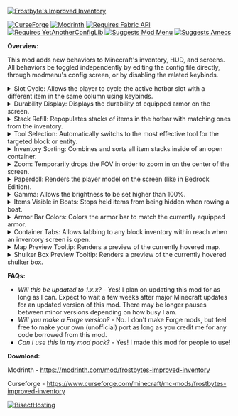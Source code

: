 [![Frostbyte's Improved Inventory](https://github.com/FrostbyteGames1/Frostbytes-Improved-Inventory/assets/109047591/4fc5c1d7-2041-4a3b-bd2e-dd58494de9ec)]()

[![CurseForge](https://cf.way2muchnoise.eu/short_849346_downloads.svg)](https://www.curseforge.com/minecraft/mc-mods/frostbytes-improved-inventory)
[![Modrinth](https://img.shields.io/modrinth/dt/tBjxZ7JW?color=00AF5C&label=downloads&logo=modrinth)](https://modrinth.com/mod/frostbytes-improved-inventory)
[![Requires Fabric API](https://img.shields.io/badge/Requires-Fabric%20API-dbd0b4?logo=data%3Aimage%2Fpng%3Bbase64%2CiVBORw0KGgoAAAANSUhEUgAAAfQAAAH0BAMAAAA5%2BMK5AAAAGFBMVEUAAADb0LTGvKW8spyuppSakn6Aem04NCogwuCRAAAAAXRSTlMAQObYZgAAAo1JREFUeNrt2zFOw0AQhlF3rg0FNbkBSpEakSMQcQPqBITm%2BnRIM4VHVkDG8L56m7ftvztIkiRJkiRJkiRJkrTJxsid0dHR0dHR0dHR0dHR0dHR0dHR0dHR0dHR0dHR0dHR0Ychcpcpdxc5dHR0dHR0dHR0dHR0dHR0dHR0dHR0dHR0dHR0dHT0r952ufspF7kzOjo6Ojo6Ojo6Ojo6Ojo6Ojo6Ojo6Ojo6Ojo6Ovpfpo%2BRa%2Fb0932uOY6Ojo6Ojo6Ojo6Ojo6Ojo6Ojo6Ojo6Ojo6Ojo6OvmF6P6BPpca2zz1MuSiho6Ojo6Ojo6Ojo6Ojo6Ojo6Ojo6Ojo6Ojo6Ojo6P%2FUnqUGlvzX73WvDyI%2Bc7o6Ojo6Ojo6Ojo6Ojo6Ojo6Ojo6Ojo6Ojo6Ojo6OvSx0q9qpvdfIV6iNxrCR0dHR0dHR0dHR0dHR0dHR0dHR0dHR0dHR0dHR19ZXrkLlcM6H23xdrQa0MJHR0dHR0dHR0dHR0dHR0dHR0dHR0dHR0dHR0dHf2H6WPkjrnHbx3Q7xv6wsEcHR0dHR0dHR0dHR0dHR0dHR0dHR0dHR0dHR0dHR19Lfop93zMTcvaL3s7MJTQ0dHR0dHR0dHR0dHR0dHR0dHR0dHR0dHR0dHR0Vv6qkXu45Q7lpbRD82Ajo6Ojo6Ojo6Ojo6Ojo6Ojo6Ojo6Ojo6Ojo6Ojo6%2BHfry%2Bb1exVOxdlR0dHR0dHR0dHR0dHR0dHR0dHR0dHR0dHR0dHR09Ja%2B4WL%2BKl4ih46Ojo6Ojo6Ojo6Ojo6Ojo6Ojo6Ojo6Ojo6Ojo6O%2Fi%2FptZhvKKGjo6Ojo6Ojo6Ojo6Ojo6Ojo6Ojo6Ojo6Ojo6Ojt3RJkiRJkiRJkiRJkjbRJ0KLYiuU9T5SAAAAAElFTkSuQmCC)](https://modrinth.com/mod/fabric-api)
[![Requires YetAnotherConfigLib](https://img.shields.io/badge/Requires-YetAnotherConfigLib-efc745?logo=data%3Aimage%2Fpng%3Bbase64%2CiVBORw0KGgoAAAANSUhEUgAAAIAAAACACAYAAADDPmHLAAAAAXNSR0IB2cksfwAAAAlwSFlzAAALEwAACxMBAJqcGAAACBVJREFUeNrt3XlsVFUYBfABCoKGyg5NAE1ABDcEAtGIiZq8eeUfEAQ1CAYkISqIJqhsGmPEamLAGA1UYigFWSsIUmTtVKS0QKm20NLaUrYilV3LVspyPbd9k1akMLTv3t6Zd05yEhOIM8Pvm%2Bm85d76fAzDMAzDMAzDMAzDMAzDMAzDMAzDMAzDMAzDMAzDMAzTUDmbYT2KzkXLUIFuQnvreOwz6daU09utA%2BjuU2nWnJNp1sMU0Qc%2FDE1x0G%2FWzWgfRfDT0KuAF7LAFydlt1nixDar4Piv1vMUUgf%2FIlp8C%2FgbOx%2Ft5MLjRp3JsKYDvhwVteAL4IvjWy3x11aroPQXazjF3IMfcJt3%2FO2agMbU4XEbox8A%2F7qEDxFfAF%2BUplriWKpV%2BGfA6knBerzz0Fn1gL%2Bx36EdQnzsF9AjwBd1xBfAF0dTLFGyxYpH21P0zvCfRM%2B6iF%2Bz89C2tTzucPSg%2FHsu4Vf2yGar%2BPAmP38shIj%2FpSL4mq1Av0b7od3RMei64J%2B7jC%2BALw5t9IuDG%2F1TKVw7fHO0QAP%2BLasQXxzY4BfF6%2F1Z%2B3%2F2d6X4%2FwdgrQfwBfBF0Tp%2FXlGy%2F26qV%2BNHewhfAL%2B8MNk%2FifLVA%2FC0h%2FAF8C%2F9sdafTPnqARjiIXwB%2FIqCn%2Fx7KV89AGM9hC%2BAfy1%2FDQeg5gCM8RC%2BAP71fav9hylfPQCfeghfAF%2Fk%2Fegvo3z1AMz0GL7I5QD8ZwDmeAxf7F3lP7dnJc8FBAdghcfwBfAv5Pxgt6R%2B1QAs8Ri%2BAP6FnCQ7mvpVA5DqMXwB%2FPLsJLs79asGIOAxfAH8q7%2BvsB%2BkftUApGjGLwJ%2BFvADwA8APxP4JzTiC%2BCL35bbA6hfNQAHFOKfQ7cA%2F03gd7vdcwF%2Bf%2BDHAb5YMb7IWmbHUr9qAA4pwC8E%2FES0zodawH8C%2BPMV4csOIT7u3HUZ%2Fxw6wc3nCPyOwE9wGV%2FsXmov5wBU3b7tFn4i2krVcwX%2BSOAfdglfZC6xxa4l9kNehb%2FHrRNADv47Op438O8DfoFL%2BGLXYrts52J7mNfw36ixpKu%2B%2BOeB%2F4zO5w%2F8ZsBf6QK%2BAL7Y8T26yI7PWGR3iHT4GDTZ5Z%2F5fRrq9QB%2Fi0v4IkN2oX06faE9PpLf9Rddxm%2FQ%2B%2BqA3wL4RS7hi3TZRFtsT7Rz0A6RAt%2FLWbnr9nH%2BNya8PuB3BX6Zi%2FiVTVtQ2ffDGb4ROl3RGb4StI0prxX4ExTgo7Gy%2B9CO4YYvF3TmKzy9%2B6pprxn4qQrwg72CzkSbmA7fBI1TfGFnm4mvHfgDFOHXbJbRnwaA2qLhqt4oU18%2F4AMK8YPNQVuYiN9fA36JyZ%2BAwB%2BvGD%2FYYSYOwAwNl3SXmjwAwG%2BpAV92imn4TdHVGq7nP2v6F2DgBxTjy843bQCaoWkabuZoZfwALLZnKcaXTTfqiMAZgFzF%2BNnhcAgM%2FBGK8WWPoVEmDYDcz6dU8W1c28NhAIDfTTF%2BcADuMu34X%2FUNnMvCYgAW2W0U4wfbzLTvAarv3o0PhwEA%2Fr0a8GWbRsQA3MGt2%2FPCYgAW2tEa8M36BHAu%2FKi%2Bbz8pHAYA%2BG004Jv1CeAMwCXFizbWh8UAJNp9NeALE78ElipesRMWGyoAPlYDvnFHAU1DPQ9Qz%2BVarcJgAGYrxpfNRZubdh4gWcNaPeNPBQM%2BWzG%2BbKpp3wHkmcCvNCzUjDccv5MGfNk40w4B5ZfASRpW6V7Acq12Bg%2FAKxrwZcca9%2BIB%2FZSmJdqjzR2A2BJNA9DPyH8AgE%2FRsD4%2FYCj%2BaE34qUZ%2FCXL23N%2BveHOGUQYOwCHF8BVoeCwmBX4M4L9VuDPHP1ioGW0Q%2FgzF%2BEfQgb5wC%2BCHo3mKtmVZYwh%2BF4Xw5%2BVw%2BcI5wG8B%2FJmK9uT5pIHxcdgXW6gA%2Fjq6C%2B3li5QAvwvwdwP%2FqssbMo1rIPxGaIEC%2FHJ0ui9SA%2Fy3gX8e%2BBUubsg0WTN%2BW3S7y%2FCX0Q1oD1%2BkB%2Fidgb8D%2BJdd3I3rM034vRS884vQ13xeC%2FAnu7wVWyYWanZTiD8OPeMy%2Fk7UuzuGAj9OwVZsH2OtXmcX4R9H1ym6qnevz8sBfhNF%2B%2FAdx1KtRej9dTyvH4U%2BB6DVzkkYFYd5c3yMzwf8fEX78AUXamZixc5sLNoYhPv2b7o%2FL%2B7kicK1%2FO4oPubtJLTE%2BUau8gTPUOr7Kvfhy1eIf%2BNavWu4dfsi7t7NxQ2c%2B3APXx7wjwK%2BHMU6fPuapku6soOojwA%2FoAlfaFi0EWqvRNSJnvoE%2BCkew5e9ygFwAvw1HsMPXt3rSX0E%2BAs8hh8cgPbU91Vuv5rgMfzgqd%2FW1EeAP81j%2BMEBaEZ9X%2BXeu1M8hl951Y%2FyTuQlXY%2Fhy16ivBPgD%2FUYvmwe5Z0Af4jH8GX528ODAf5Aj%2BHLW762Ut4J8HsA%2F5JH8GUvoqsoXyPAL%2FYIvnBuKrGpXiPAH%2BH8OtVIx5dnAF%2Bn%2BE0C%2FAnAvxzB%2BPIK4EhK3yLAbwn4bMX4chnXS8HHxH%2B3Qucqxt%2BDPkDhEAP8mQrw5RKrl2t7TGehR7wC%2FI8oWocAvx%2Fw813Al%2BfdP0Qbh%2FK4%2BHsx6DwX4LFbSOxjlKxngD8Y%2BIV1wP9brrJB6%2FT7g51BqMuPBrmJ01uUczHAbw3894B%2FNAR8eZw91a3Hxv%2BrXYi3hZ9AJ1FLYYDfBvCD0byb4J%2BSv0xB1RZq8uMcXVPLF7yJ1NEc4PfFP%2FwXaIKb7%2FgQBuER9F30c7Q3JRiGYRiGYRiGYRiGYRiGYRiGYRiGYRiGYRiGYRiGaej8CwITsUlPMKynAAAAAElFTkSuQmCC)](https://modrinth.com/mod/yacl)
[![Suggests Mod Menu](https://img.shields.io/badge/Suggests-Mod%20Menu-134bff?logo=data%3Aimage%2Fpng%3Bbase64%2CiVBORw0KGgoAAAANSUhEUgAAAgAAAAIAAQMAAADOtka5AAAAAXNSR0IB2cksfwAAAAlwSFlzAAALEwAACxMBAJqcGAAAAAZQTFRFAAAA%2F%2F%2F%2Fpdmf3QAAAAF0Uk5TAEDm2GYAAACKSURBVHja7dkxCgAwCARB%2F%2F%2FppEoXQauAmall6wMjAAAAAIpW0bkVEBAQEBAQmB8AAMgGRnVsCAgICAgICAgICAgICAgI%2FBcAALCRBAQEBAQEBAQEBAQEBAQE%2FBcAAP8FAQEBAQEBAQEBAQEBAQEB%2FwUA4NV%2F4TYiWgtFQEBAQEBAYEwAAAAAILEBJ4RXBkCzNqMAAAAASUVORK5CYII%3D)](https://modrinth.com/mod/modmenu)
[![Suggests Amecs](https://img.shields.io/badge/Suggests-Amecs-00d49e?logo=data%3Aimage%2Fpng%3Bbase64%2CiVBORw0KGgoAAAANSUhEUgAAAEAAAABACAYAAACqaXHeAAAAAXNSR0IB2cksfwAAAAlwSFlzAAALEwAACxMBAJqcGAAABedJREFUeNrtmH9MlHUcxz8bF2PtVmOWOlsrlrFkbrZoNFmr%2BYcrZ7QyEcsARY0RijCHE5iGMAeyMNLkRyNcUnbEjjs4ODh%2B3nH8OEBByijmas0c0pbu1v3B7Ni%2BvdHD7h6eh%2Fvx3HO69X1v7z9gd899X5%2Fv9%2Fl8P58PERcXFxcXFxcXFxcXF5dMjb6vppFdm2gkOYFsqfDuJ%2F8n4DveotEkCwIwhwAwsqXAuxkNp8H7LtFQ%2BhtB%2BZ2uymjqrC6kzi8byfSVjjrOF1HH1zEPDnxseyTgDYBngGci8AzwcAajwQOlgYN%2FsYq6zhmoq2oe8IxMtfB5BnhG7d%2FAF61k1DwXavinaSzxVx%2FhGQ1kwdlZ%2FsOf3Qj4GcAzCXgGeLjRTm3a%2BNDtvDj8LOCnAX9jKXwOI%2BthJ1lzY%2F3c%2Fedx9B%2B9%2F7ep7lnAnwK80w2eAR7W2am1%2BZkQBCCx1xM%2B%2BbYr6YXd%2F8xQxloazKwAvNMFDx9h1H%2F0Z7Lkq2Svof3iPgE8Azxs%2BE7phHdQAO8A%2FDrJzw9kvwL4WRc8I0sBfCw7KGsxNo4J4BkZ2uCONQrBJ6lhu%2BexT03z%2Bj1rbjTgZ13wjMyFc2QuipK9nramShF4Ri2dbyoUgJ1lgnf%2BDzjCp%2B9a8l8GPMALEYBiRn0nu2Wvp1V%2FXAQe7k5QosgJh%2B2CbF%2Fs1zPMhQUueEa9pXBZnrwAtGhE4Bk192wKfgBGPshcetXt9S%2Bjm4tUgJ9ywTPqKWfU%2FVliYPCGcPhPEXi4N1KBAHxoXXLPD%2B%2BP8Ps5vaU7%2F4OvgM84cdUd8vs5htZCcfi%2BagXgk9WAnxMUOT8G%2FLye8t9c8AxFDnMVOeV%2BwG8D%2FJwI%2FG1qNq8OfgBsqVtFKrwLAT%2Bvu6JcAL9Y4WlQ5ER4gc%2BThNebNyiT%2FW17ypeWt5klgQfgTBTgnRLl7Q8ocuI83%2FfmKCS8PLzz1ySOfSN2%2Finlip%2FhvZ0itf1H8jq7qs%2B91PYzKHJg3S2Jqw7HvacCCe8l5Uvf4f2%2FiDQ2KbKe2VmjAvygBDwTqfCw%2Bx21gE%2BBYxCAsNB1fkPpMyKNjfxiw1SnBrzJC%2FzvgH8b8Cp6YBrKmBfAw7nBqbba61WAzwT8XxI7v3js57DrV3HkG5HsjpO%2B%2F13SD0SFJgCDB5ye8Hcbm%2BAEwKgJJ2PDacD%2FvQz8wjvvwDvfi4R3gvSW7aS3xiEAK0MTgIGsGQE8nJ8QBPhIeMLLzl8D%2FObQvvNLApAz5QF%2Fr6vbI3%2FnNVNe4N2vups49j3Y9TLSDbxOuqEQ5gTr4Q4BPDq6T%2BRdg8aGb73ATwN%2BGvA3AM9w7GErAzw8BNsc1DTSRk2jW5UPQP%2BRUk%2F4hZa26FTg8N%2BvB%2Fy8BLyRWkxrPT6vt6wE%2FDuAH3HBM8DDo%2FAlRtrLw6Qdf0HBABzd4gl%2Ft6UNfPTU1nhOHL69DAF4ZNnv6mxJgHe4wcPj8ISDtFdeUyYAloIIwDvc4NHOlvwUeAC0N0XgfZ8YN43GA97hBg9fgSfxv0mFrkZzYbdgmLHQ0qoDGGOlC%2BDvAP49v5%2BjvXxIAL9ohYai5uIUAfzCMONV%2F%2BB14fB1z503Bja90Y6rAH9dAL9oBeqDvpMqwM8Khhmf%2BjnDOy049mmy1qSdrBeBX%2FBmZU5BT1mJG%2FxCP29HV6f2EX4L4P9xy%2FYNstejnSyQCECCQgEojwD8rOcwoybbB%2FiNgLe7wTuopWN1EAJQE9oTcG%2BYkSKY5Myhq4tfBn6bAB5FjiktKGvRTl6VCMAKZQujriq9YJjhQEt7EF2dyi3bxwHeAPh5QYVng8OCAJ8jAV9NiquzRg34CZFhht01ybklUd7eoZauaP9AJ15Epn%2FcDTwG1sDzIvCz8BOh6Q9MdSsAP%2BbDJMetsena5f9OT6xCAKYldlsIvy60XWJ7vRrwlT7CfyzjuKvhs7BTAr42dDsv3tzEAv4C4B0i8AbAbwhS0sNpmNwBH4NPwEnwGnpo1NocAfj1gI9FkQObHiMuLi4uLi4uLi4uLi6uh0%2F%2FAlKfYRihXGyfAAAAAElFTkSuQmCC
)](https://modrinth.com/mod/amecs)

**Overview:**

This mod adds new behaviors to Minecraft's inventory, HUD, and screens. All behaviors be toggled independently by editing the config file directly, through modmenu's config screen, or by disabling the related keybinds.

<details>
  <summary>Slot Cycle: Allows the player to cycle the active hotbar slot with a different item in the same column using keybinds.</summary>
  
  ![Slot Cycle](https://github.com/FrostbyteGames1/Frostbytes-Improved-Inventory/assets/109047591/0cb13f9d-5e05-4afc-97a2-090d8774fc26)
</details>
<details>
  <summary>Durability Display: Displays the durability of equipped armor on the screen.</summary>
  
  ![Durability Display](https://github.com/FrostbyteGames1/Frostbytes-Improved-Inventory/assets/109047591/0a38dee6-2798-49b3-aecd-cfa36d3ae010)
</details>
<details>
  <summary>Stack Refill: Repopulates stacks of items in the hotbar with matching ones from the inventory.</summary>
  
  ![Stack Refill](https://github.com/FrostbyteGames1/Frostbytes-Improved-Inventory/assets/109047591/1b2aa15c-792b-47f1-8e53-a8e482ce9d1f)
</details>
<details>
  <summary>Tool Selection: Automatically switchs to the most effective tool for the targeted block or entity.</summary>
  
  ![Tool Select](https://github.com/FrostbyteGames1/Frostbytes-Improved-Inventory/assets/109047591/1115e9b3-2b4c-4d2e-8394-8b39f6db75e0)
</details>
<details>
  <summary>Inventory Sorting: Combines and sorts all item stacks inside of an open container.</summary>

  ![Inventory Sorting](https://github.com/FrostbyteGames1/Frostbytes-Improved-Inventory/assets/109047591/e844a40d-00a5-41c8-904f-1b2ae38eaa24)
</details>
<details>
  <summary>Zoom: Temporarily drops the FOV in order to zoom in on the center of the screen.</summary>
  
![Zoom](https://github.com/FrostbyteGames1/Frostbytes-Improved-Inventory/assets/109047591/f34f95c7-33f9-4d4f-a4b2-67d0fd42920e)
</details>
<details>
  <summary>Paperdoll: Renders the player model on the screen (like in Bedrock Edition).</summary>
  
  ![Paperdoll](https://github.com/FrostbyteGames1/Frostbytes-Improved-Inventory/assets/109047591/318564fd-001f-48cd-9f66-e80572017cb7)
</details>
<details>
  <summary>Gamma: Allows the brightness to be set higher than 100%.</summary>

  ![Gamma](https://github.com/FrostbyteGames1/Frostbytes-Improved-Inventory/assets/109047591/9326c966-53e0-4e78-96d2-49ad303211d9)
</details>
<details>
  <summary>Items Visible in Boats: Stops held items from being hidden when rowing a boat.</summary>

  ![Items Visible in Boats](https://github.com/FrostbyteGames1/Frostbytes-Improved-Inventory/assets/109047591/a8e3a7a4-2f0d-4599-ab99-77ef0060a9f8)
</details>
<details>
  <summary>Armor Bar Colors: Colors the armor bar to match the currently equipped armor.</summary>

  ![Armor Bar Colors](https://github.com/FrostbyteGames1/Frostbytes-Improved-Inventory/assets/109047591/eabb2601-3ce9-443e-9013-e0331520ef7a)
</details>
<details>
  <summary>Container Tabs: Allows tabbing to any block inventory within reach when an inventory screen is open.</summary>

  ![Container Tabs](https://github.com/FrostbyteGames1/Frostbytes-Improved-Inventory/assets/109047591/d8b49853-59d8-43b3-b373-c499eaf21773)
</details>
<details>
  <summary>Map Preview Tooltip: Renders a preview of the currently hovered map.</summary>
  
  ![Map Preview Tooltip](https://github.com/FrostbyteGames1/Frostbytes-Improved-Inventory/assets/109047591/527947f8-66b9-407b-86fe-01c20450ac46)
</details>
<details>
  <summary>Shulker Box Preview Tooltip: Renders a preview of the currently hovered shulker box.</summary>
  
  ![Shulker Box Preview Tooltip](https://github.com/FrostbyteGames1/Frostbytes-Improved-Inventory/assets/109047591/a646f2be-9b2c-4a38-8b1b-e36e308272c5)
</details>

**FAQs:**

- *Will this be updated to 1.x.x?* - Yes! I plan on updating this mod for as long as I can. Expect to wait a few weeks after major Minecraft updates for an updated version of this mod. There may be longer pauses between minor versions depending on how busy I am.
- *Will you make a Forge version?* - No. I don't make Forge mods, but feel free to make your own (unofficial) port as long as you credit me for any code borrowed from this mod.
- *Can I use this in my mod pack?* - Yes! I made this mod for people to use!

**Download:**

Modrinth - https://modrinth.com/mod/frostbytes-improved-inventory

Curseforge - https://www.curseforge.com/minecraft/mc-mods/frostbytes-improved-inventory

[![BisectHosting](https://www.bisecthosting.com/partners/custom-banners/92987bf2-5957-4acb-8dd9-0fadd0fdd7e4.webp)](https://www.bisecthosting.com/frostbyte)
